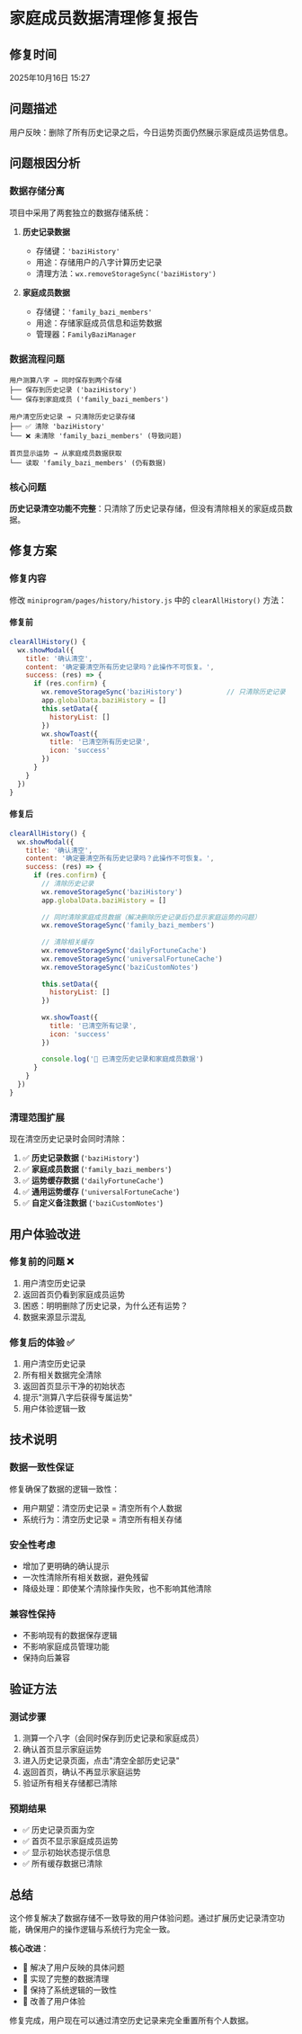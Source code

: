 # 家庭成员数据清理修复报告

## 修复时间
2025年10月16日 15:27

## 问题描述
用户反映：删除了所有历史记录之后，今日运势页面仍然展示家庭成员运势信息。

## 问题根因分析

### 数据存储分离
项目中采用了两套独立的数据存储系统：

1. **历史记录数据**
   - 存储键：`'baziHistory'`
   - 用途：存储用户的八字计算历史记录
   - 清理方法：`wx.removeStorageSync('baziHistory')`

2. **家庭成员数据**
   - 存储键：`'family_bazi_members'`
   - 用途：存储家庭成员信息和运势数据
   - 管理器：`FamilyBaziManager`

### 数据流程问题
```
用户测算八字 → 同时保存到两个存储
├── 保存到历史记录 ('baziHistory')
└── 保存到家庭成员 ('family_bazi_members')

用户清空历史记录 → 只清除历史记录存储
├── ✅ 清除 'baziHistory'
└── ❌ 未清除 'family_bazi_members' (导致问题)

首页显示运势 → 从家庭成员数据获取
└── 读取 'family_bazi_members' (仍有数据)
```

### 核心问题
**历史记录清空功能不完整**：只清除了历史记录存储，但没有清除相关的家庭成员数据。

## 修复方案

### 修复内容
修改 `miniprogram/pages/history/history.js` 中的 `clearAllHistory()` 方法：

#### 修复前
```javascript
clearAllHistory() {
  wx.showModal({
    title: '确认清空',
    content: '确定要清空所有历史记录吗？此操作不可恢复。',
    success: (res) => {
      if (res.confirm) {
        wx.removeStorageSync('baziHistory')           // 只清除历史记录
        app.globalData.baziHistory = []
        this.setData({
          historyList: []
        })
        wx.showToast({
          title: '已清空所有历史记录',
          icon: 'success'
        })
      }
    }
  })
}
```

#### 修复后
```javascript
clearAllHistory() {
  wx.showModal({
    title: '确认清空',
    content: '确定要清空所有历史记录吗？此操作不可恢复。',
    success: (res) => {
      if (res.confirm) {
        // 清除历史记录
        wx.removeStorageSync('baziHistory')
        app.globalData.baziHistory = []
        
        // 同时清除家庭成员数据（解决删除历史记录后仍显示家庭运势的问题）
        wx.removeStorageSync('family_bazi_members')
        
        // 清除相关缓存
        wx.removeStorageSync('dailyFortuneCache')
        wx.removeStorageSync('universalFortuneCache')
        wx.removeStorageSync('baziCustomNotes')
        
        this.setData({
          historyList: []
        })
        
        wx.showToast({
          title: '已清空所有记录',
          icon: 'success'
        })
        
        console.log('🧹 已清空历史记录和家庭成员数据')
      }
    }
  })
}
```

### 清理范围扩展
现在清空历史记录时会同时清除：

1. ✅ **历史记录数据** (`'baziHistory'`)
2. ✅ **家庭成员数据** (`'family_bazi_members'`)
3. ✅ **运势缓存数据** (`'dailyFortuneCache'`)
4. ✅ **通用运势缓存** (`'universalFortuneCache'`)
5. ✅ **自定义备注数据** (`'baziCustomNotes'`)

## 用户体验改进

### 修复前的问题 ❌
1. 用户清空历史记录
2. 返回首页仍看到家庭成员运势
3. 困惑：明明删除了历史记录，为什么还有运势？
4. 数据来源显示混乱

### 修复后的体验 ✅
1. 用户清空历史记录
2. 所有相关数据完全清除
3. 返回首页显示干净的初始状态
4. 提示"测算八字后获得专属运势"
5. 用户体验逻辑一致

## 技术说明

### 数据一致性保证
修复确保了数据的逻辑一致性：
- 用户期望：清空历史记录 = 清空所有个人数据
- 系统行为：清空历史记录 = 清空所有相关存储

### 安全性考虑
- 增加了更明确的确认提示
- 一次性清除所有相关数据，避免残留
- 降级处理：即使某个清除操作失败，也不影响其他清除

### 兼容性保持
- 不影响现有的数据保存逻辑
- 不影响家庭成员管理功能
- 保持向后兼容

## 验证方法

### 测试步骤
1. 测算一个八字（会同时保存到历史记录和家庭成员）
2. 确认首页显示家庭运势
3. 进入历史记录页面，点击"清空全部历史记录"
4. 返回首页，确认不再显示家庭运势
5. 验证所有相关存储都已清除

### 预期结果
- ✅ 历史记录页面为空
- ✅ 首页不显示家庭成员运势
- ✅ 显示初始状态提示信息
- ✅ 所有缓存数据已清除

## 总结

这个修复解决了数据存储不一致导致的用户体验问题。通过扩展历史记录清空功能，确保用户的操作逻辑与系统行为完全一致。

**核心改进**：
- 🎯 解决了用户反映的具体问题
- 🧹 实现了完整的数据清理
- 🔄 保持了系统逻辑的一致性
- 👥 改善了用户体验

修复完成，用户现在可以通过清空历史记录来完全重置所有个人数据。
